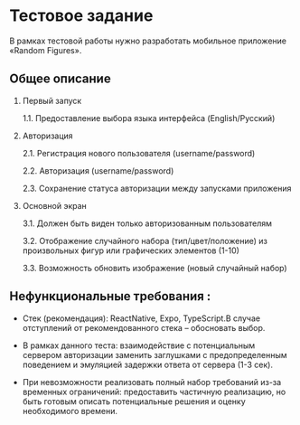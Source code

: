 # Тестовое задание

В рамках тестовой работы нужно разработать мобильное приложение «Random Figures».

## Общее описание

1.	Первый запуск

    1.1.	Предоставление выбора языка интерфейса (English/Русский)

2.	Авторизация

    2.1.	Регистрация нового пользователя (username/password)

    2.2.	Авторизация (username/password)

    2.3.	Сохранение статуса авторизации между запусками приложения

3.	Основной экран

    3.1.	Должен быть виден только авторизованным пользователям

    3.2.	Отображение случайного набора (тип/цвет/положение) из произвольных фигур или графических элементов (1-10)

    3.3.	Возможность обновить изображение (новый случайный набор)

## Нефункциональные требования :

- Стек (рекомендация): ReactNative, Expo, TypeScript.В случае отступлений от рекомендованного стека – обосновать выбор.

- В рамках данного теста: взаимодействие с потенциальным сервером авторизации заменить заглушками с предопределенным поведением и эмуляцией задержки ответа от сервера (1-3 сек).

- При невозможности реализовать полный набор требований из-за временных ограничений: предоставить частичную реализацию, но быть готовым описать потенциальные решения и оценку необходимого времени.


